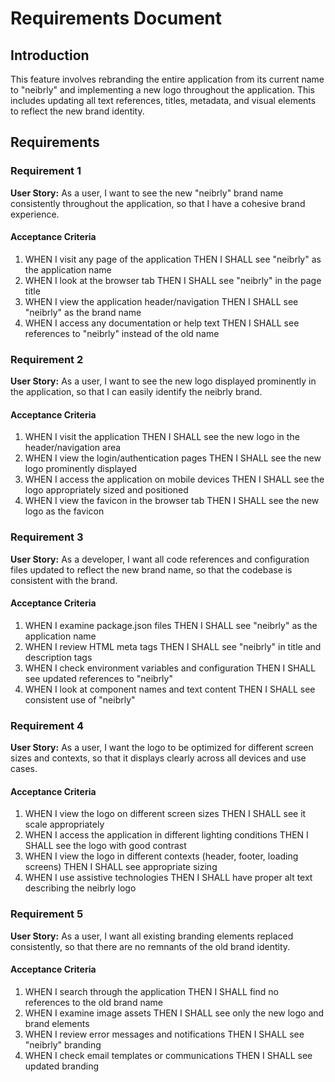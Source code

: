 # Requirements Document

## Introduction

This feature involves rebranding the entire application from its current name to "neibrly" and implementing a new logo throughout the application. This includes updating all text references, titles, metadata, and visual elements to reflect the new brand identity.

## Requirements

### Requirement 1

**User Story:** As a user, I want to see the new "neibrly" brand name consistently throughout the application, so that I have a cohesive brand experience.

#### Acceptance Criteria

1. WHEN I visit any page of the application THEN I SHALL see "neibrly" as the application name
2. WHEN I look at the browser tab THEN I SHALL see "neibrly" in the page title
3. WHEN I view the application header/navigation THEN I SHALL see "neibrly" as the brand name
4. WHEN I access any documentation or help text THEN I SHALL see references to "neibrly" instead of the old name

### Requirement 2

**User Story:** As a user, I want to see the new logo displayed prominently in the application, so that I can easily identify the neibrly brand.

#### Acceptance Criteria

1. WHEN I visit the application THEN I SHALL see the new logo in the header/navigation area
2. WHEN I view the login/authentication pages THEN I SHALL see the new logo prominently displayed
3. WHEN I access the application on mobile devices THEN I SHALL see the logo appropriately sized and positioned
4. WHEN I view the favicon in the browser tab THEN I SHALL see the new logo as the favicon

### Requirement 3

**User Story:** As a developer, I want all code references and configuration files updated to reflect the new brand name, so that the codebase is consistent with the brand.

#### Acceptance Criteria

1. WHEN I examine package.json files THEN I SHALL see "neibrly" as the application name
2. WHEN I review HTML meta tags THEN I SHALL see "neibrly" in title and description tags
3. WHEN I check environment variables and configuration THEN I SHALL see updated references to "neibrly"
4. WHEN I look at component names and text content THEN I SHALL see consistent use of "neibrly"

### Requirement 4

**User Story:** As a user, I want the logo to be optimized for different screen sizes and contexts, so that it displays clearly across all devices and use cases.

#### Acceptance Criteria

1. WHEN I view the logo on different screen sizes THEN I SHALL see it scale appropriately
2. WHEN I access the application in different lighting conditions THEN I SHALL see the logo with good contrast
3. WHEN I view the logo in different contexts (header, footer, loading screens) THEN I SHALL see appropriate sizing
4. WHEN I use assistive technologies THEN I SHALL have proper alt text describing the neibrly logo

### Requirement 5

**User Story:** As a user, I want all existing branding elements replaced consistently, so that there are no remnants of the old brand identity.

#### Acceptance Criteria

1. WHEN I search through the application THEN I SHALL find no references to the old brand name
2. WHEN I examine image assets THEN I SHALL see only the new logo and brand elements
3. WHEN I review error messages and notifications THEN I SHALL see "neibrly" branding
4. WHEN I check email templates or communications THEN I SHALL see updated branding